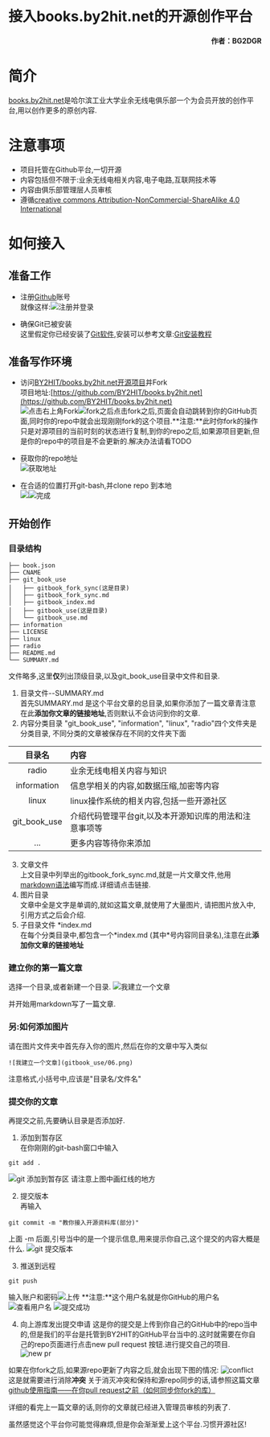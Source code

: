 # 接入books.by2hit.net的开源创作平台
#### <p align="right"> 作者：BG2DGR</p>


# 简介 

[books.by2hit.net](http://books.by2hit.net)是哈尔滨工业大学业余无线电俱乐部一个为会员开放的创作平台,用以创作更多的原创内容.

# 注意事项

* 项目托管在Github平台,一切开源
* 内容包括但不限于:业余无线电相关内容,电子电路,互联网技术等
* 内容由俱乐部管理层人员审核 
* 遵循[creative commons Attribution-NonCommercial-ShareAlike 4.0 International](/LICENSE.md)

# 如何接入

## 准备工作

* 注册[Github](https://github.com/)账号  
就像这样:![注册并登录](gitbook_use/00_register_github.png)

* 确保Git已被安装  
这里假定你已经安装了[Git软件](https://git-scm.com/),安装可以参考文章:[Git安装教程](https://www.jianshu.com/p/414ccd423efc) 


## 准备写作环境

* 访问[BY2HIT/books.by2hit.net开源项目](https://github.com/BY2HIT/books.by2hit.net)并Fork  
项目地址:[https://github.com/BY2HIT/books.by2hit.net](https://github.com/BY2HIT/books.by2hit.net)  
![点击右上角Fork](gitbook_use/01_fork_project.png)![fork之后](gitbook_use/02_forked.png)点击fork之后,页面会自动跳转到你的GitHub页面,同时你的repo中就会出现刚刚fork的这个项目.**注意:**此时你fork的操作只是对源项目的当前时刻的状态进行复制,到你的repo之后,如果源项目更新,但是你的repo中的项目是不会更新的.解决办法请看TODO
 
* 获取你的repo地址  
![获取地址](gitbook_use/03_clone_url.png)

* 在合适的位置打开git-bash,并clone repo 到本地  
![](gitbook_use/04.png)![完成](gitbook_use/05.png)


## 开始创作
### 目录结构
```
├── book.json
├── CNAME
├── git_book_use
│   ├── gitbook_fork_sync(这是目录)
│   ├── gitbook_fork_sync.md
│   ├── gitbook_index.md
│   ├── gitbook_use(这是目录)
│   └── gitbook_use.md
├── information
├── LICENSE
├── linux
├── radio
├── README.md
└── SUMMARY.md
```   
文件略多,这里**仅**列出顶级目录,以及git_book_use目录中文件和目录.  
1. 目录文件--SUMMARY.md  
首先SUMMARY.md 是这个平台文章的总目录,如果你添加了一篇文章青注意在此**添加你文章的链接地址**,否则默认不会访问到你的文章.  
2. 内容分类目录
"git_book_use", "information", "linux", "radio"四个文件夹是分类目录, 不同分类的文章被保存在不同的文件夹下面

|目录名|内容|
|:-------:|:------------- |
|   radio  |业余无线电相关内容与知识|
|information|信息学相关的内容,如数据压缩,加密等内容|
|linux|linux操作系统的相关内容,包括一些开源社区|
|git_book_use|介绍代码管理平台git,以及本开源知识库的用法和注意事项等|
|...|更多内容等待你来添加|
3. 文章文件  
上文目录中列举出的gitbook_fork_sync.md,就是一片文章文件,他用[markdown语法](https://www.jianshu.com/p/b03a8d7b1719)编写而成.详细请点击链接.  
4. 图片目录  
文章中全是文字是单调的,就如这篇文章,就使用了大量图片, 请把图片放入中,引用方式之后会介绍.  
5. 子目录文件 *index.md  
在每个分类目录中,都包含一个\*index.md \(其中\*号内容同目录名\),注意在此**添加你文章的链接地址**

### 建立你的第一篇文章
选择一个目录,或者新建一个目录.
![我建立一个文章](gitbook_use/06.png)

并开始用markdown写了一篇文章.

### 另:如何添加图片
请在图片文件夹中首先存入你的图片,然后在你的文章中写入类似
```
![我建立一个文章](gitbook_use/06.png)
```
注意格式,小括号中,应该是"目录名/文件名"

### 提交你的文章
再提交之前,先要确认目录是否添加好.
1. 添加到暂存区  
在你刚刚的git-bash窗口中输入  
```
git add .
```
![git 添加到暂存区](gitbook_use/07.png)
请注意上图中画红线的地方  

2. 提交版本   
再输入
```
git commit -m "教你接入开源资料库(部分)"
```
上面 -m 后面,引号当中的是一个提示信息,用来提示你自己,这个提交的内容大概是什么.
![git 提交版本](gitbook_use/08.png)

3. 推送到远程
```
git push
```
输入账户和密码![上传](gitbook_use/09.png)
**注意:**这个用户名就是你GitHub的用户名  
![查看用户名](gitbook_use/10.png)
![提交成功](gitbook_use/11.png)

4. 向上游库发出提交申请
这是你的提交是上传到你自己的GitHub中的repo当中的,但是我们的平台是托管到BY2HIT的GitHub平台当中的.这时就需要在你自己的repo页面进行点击new pull request 按钮.进行提交自己的项目.
![new pr](gitbook_use/12.png)

如果在你fork之后,如果源repo更新了内容之后,就会出现下图的情况:
![conflict](gitbook_use/13.png)
这是就需要进行消除**冲突**
关于消灭冲突和保持和源repo同步的话,请参照这篇文章[github使用指南——在你pull request之前（如何同步你fork的库）](gitbook_fork_sync.md)

详细的看完上一篇文章的话,则你的文章就已经进入管理员审核的列表了.

虽然感觉这个平台你可能觉得麻烦,但是你会渐渐爱上这个平台.习惯开源社区!
